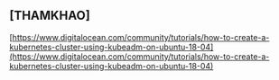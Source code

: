 ## [THAMKHAO]
[https://www.digitalocean.com/community/tutorials/how-to-create-a-kubernetes-cluster-using-kubeadm-on-ubuntu-18-04](https://www.digitalocean.com/community/tutorials/how-to-create-a-kubernetes-cluster-using-kubeadm-on-ubuntu-18-04)
